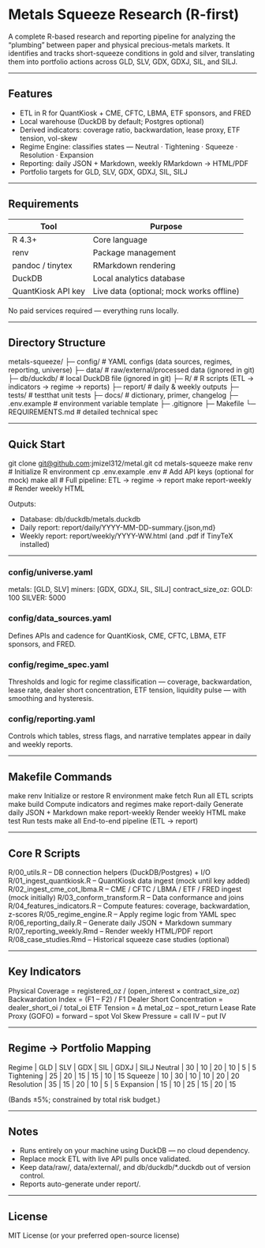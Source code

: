 # Metals Squeeze Research (R-first)

A complete R-based research and reporting pipeline for analyzing the “plumbing” between paper and physical precious-metals markets.
It identifies and tracks short-squeeze conditions in gold and silver, translating them into portfolio actions across GLD, SLV, GDX, GDXJ, SIL, and SILJ.

---

## Features

* ETL in R for QuantKiosk + CME, CFTC, LBMA, ETF sponsors, and FRED
* Local warehouse (DuckDB by default; Postgres optional)
* Derived indicators: coverage ratio, backwardation, lease proxy, ETF tension, vol-skew
* Regime Engine: classifies states — Neutral · Tightening · Squeeze · Resolution · Expansion
* Reporting: daily JSON + Markdown, weekly RMarkdown → HTML/PDF
* Portfolio targets for GLD, SLV, GDX, GDXJ, SIL, SILJ

---

## Requirements

| Tool               | Purpose                                  |
| ------------------ | ---------------------------------------- |
| R 4.3+             | Core language                            |
| renv               | Package management                       |
| pandoc / tinytex   | RMarkdown rendering                      |
| DuckDB             | Local analytics database                 |
| QuantKiosk API key | Live data (optional; mock works offline) |

No paid services required — everything runs locally.

---

## Directory Structure

metals-squeeze/
├─ config/               # YAML configs (data sources, regimes, reporting, universe)
├─ data/                 # raw/external/processed data (ignored in git)
├─ db/duckdb/            # local DuckDB file (ignored in git)
├─ R/                    # R scripts (ETL → indicators → regime → reports)
├─ report/               # daily & weekly outputs
├─ tests/                # testthat unit tests
├─ docs/                 # dictionary, primer, changelog
├─ .env.example          # environment variable template
├─ .gitignore
├─ Makefile
└─ REQUIREMENTS.md       # detailed technical spec

---

## Quick Start

git clone [git@github.com](mailto:git@github.com):jmizel312/metal.git
cd metals-squeeze
make renv                   # Initialize R environment
cp .env.example .env         # Add API keys (optional for mock)
make all                    # Full pipeline: ETL → regime → report
make report-weekly          # Render weekly HTML

Outputs:

* Database: db/duckdb/metals.duckdb
* Daily report: report/daily/YYYY-MM-DD-summary.{json,md}
* Weekly report: report/weekly/YYYY-WW.html (and .pdf if TinyTeX installed)

---



### config/universe.yaml

metals: [GLD, SLV]
miners: [GDX, GDXJ, SIL, SILJ]
contract_size_oz:
GOLD: 100
SILVER: 5000

### config/data_sources.yaml

Defines APIs and cadence for QuantKiosk, CME, CFTC, LBMA, ETF sponsors, and FRED.

### config/regime_spec.yaml

Thresholds and logic for regime classification — coverage, backwardation, lease rate, dealer short concentration, ETF tension, liquidity pulse — with smoothing and hysteresis.

### config/reporting.yaml

Controls which tables, stress flags, and narrative templates appear in daily and weekly reports.

---

## Makefile Commands

make renv            Initialize or restore R environment
make fetch           Run all ETL scripts
make build           Compute indicators and regimes
make report-daily    Generate daily JSON + Markdown
make report-weekly   Render weekly HTML
make test            Run tests
make all             End-to-end pipeline (ETL → report)

---

## Core R Scripts

R/00_utils.R – DB connection helpers (DuckDB/Postgres) + I/O
R/01_ingest_quantkiosk.R – QuantKiosk data ingest (mock until key added)
R/02_ingest_cme_cot_lbma.R – CME / CFTC / LBMA / ETF / FRED ingest (mock initially)
R/03_conform_transform.R – Data conformance and joins
R/04_features_indicators.R – Compute features: coverage, backwardation, z-scores
R/05_regime_engine.R – Apply regime logic from YAML spec
R/06_reporting_daily.R – Generate daily JSON + Markdown summary
R/07_reporting_weekly.Rmd – Render weekly HTML/PDF report
R/08_case_studies.Rmd – Historical squeeze case studies (optional)

---

## Key Indicators

Physical Coverage = registered_oz / (open_interest × contract_size_oz)
Backwardation Index = (F1 – F2) / F1
Dealer Short Concentration = dealer_short_oi / total_oi
ETF Tension = Δ metal_oz – spot_return
Lease Rate Proxy (GOFO) = forward – spot
Vol Skew Pressure = call IV – put IV

---

## Regime → Portfolio Mapping

Regime | GLD | SLV | GDX | SIL | GDXJ | SILJ
Neutral | 30 | 10 | 20 | 10 | 5 | 5
Tightening | 25 | 20 | 15 | 15 | 10 | 15
Squeeze | 10 | 30 | 10 | 10 | 20 | 20
Resolution | 35 | 15 | 20 | 10 | 5 | 5
Expansion | 15 | 10 | 25 | 15 | 20 | 15

(Bands ±5%; constrained by total risk budget.)

---

## Notes

* Runs entirely on your machine using DuckDB — no cloud dependency.
* Replace mock ETL with live API pulls once validated.
* Keep data/raw/, data/external/, and db/duckdb/*.duckdb out of version control.
* Reports auto-generate under report/.

---

## License

MIT License (or your preferred open-source license)




